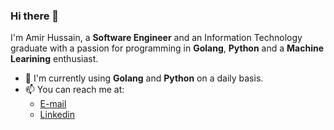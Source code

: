### Hi there 👋

I'm Amir Hussain, a **Software Engineer** and an Information Technology graduate with a passion for programming in **Golang**, **Python** and a **Machine Learining** enthusiast.

- 🤩 I'm currently using **Golang** and **Python** on a daily basis. 
- 📫 You can reach me at: 
  - [E-mail](mailto:meghdadianah@gmail.com)
  - [Linkedin](https://www.linkedin.com/in/amirhussain-meghdadian)
